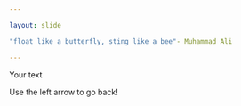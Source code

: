 ```yaml
---

layout: slide

"float like a butterfly, sting like a bee"- Muhammad Ali

---
```


Your text

Use the left arrow to go back!

